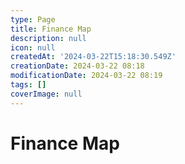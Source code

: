 ```yaml
---
type: Page
title: Finance Map
description: null
icon: null
createdAt: '2024-03-22T15:18:30.549Z'
creationDate: 2024-03-22 08:18
modificationDate: 2024-03-22 08:19
tags: []
coverImage: null
---
```


# Finance Map



